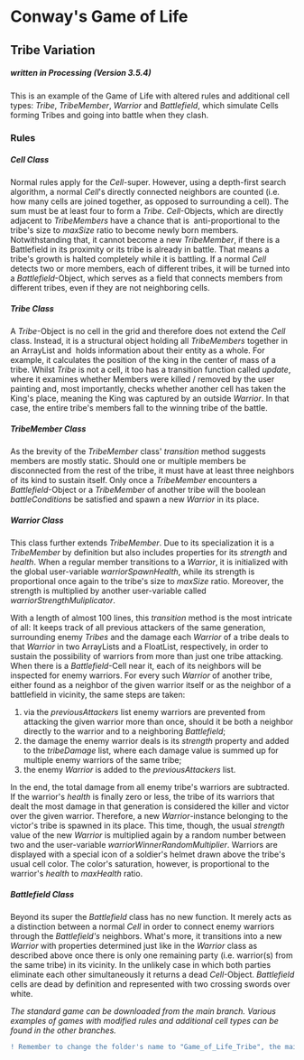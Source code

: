 # Conway's Game of Life
## Tribe Variation
##### written in Processing (Version 3.5.4)

This is an example of the Game of Life with altered rules and additional cell types: _Tribe_, _TribeMember_, _Warrior_ and _Battlefield_, which simulate Cells forming Tribes and going into battle when they clash.


### Rules
##### _Cell_ Class
Normal rules apply for the _Cell_-super. However, using a depth-first search algorithm, a normal _Cell_'s directly connected neighbors are counted (i.e. how many cells are joined together, as opposed to surrounding a cell). The sum must be at least four to form a _Tribe_. _Cell_-Objects, which are directly adjacent to _TribeMembers_ have a chance that is  anti-proportional to the tribe's size to _maxSize_ ratio to become newly born members. Notwithstanding that, it cannot become a new _TribeMember_, if there is a Battlefield in its proximity or its tribe is already in battle. That means a tribe's growth is halted completely while it is battling.
If a normal _Cell_ detects two or more members, each of different tribes, it will be turned into a _Battlefield_-Object, which serves as a field that connects members from different tribes, even if they are not neighboring cells.
##### _Tribe_ Class
A _Tribe_-Object is no cell in the grid and therefore does not extend the _Cell_ class. Instead, it is a structural object holding all _TribeMembers_ together in an ArrayList and  holds information about their entity as a whole. For example, it calculates the position of the king in the center of mass of a tribe. Whilst _Tribe_ is not a cell, it too has a transition function called _update_, where it examines whether Members were killed / removed by the user painting and, most importantly, checks whether another cell has taken the King's place, meaning the King was captured by an outside _Warrior_. In that case, the entire tribe's members fall to the winning tribe of the battle.
##### _TribeMember_ Class
As the brevity of the _TribeMember_ class' _transition_ method suggests members are mostly static. Should one or multiple members be disconnected from the rest of the tribe, it must have at least three neighbors of its kind to sustain itself. Only once a _TribeMember_ encounters a _Battlefield_-Object or a _TribeMember_ of another tribe will the boolean _battleConditions_ be satisfied and spawn a new _Warrior_ in its place.
##### _Warrior_ Class
This class further extends _TribeMember_. Due to its specialization it is a _TribeMember_ by definition but also includes properties for its _strength_ and _health_. When a regular member transitions to a _Warrior_, it is initialized with the global user-variable _warriorSpawnHealth_, while its strength is proportional once again to the tribe's size to _maxSize_ ratio. Moreover, the strength is multiplied by another user-variable called _warriorStrengthMuliplicator_.

With a length of almost 100 lines, this _transition_ method is the most intricate of all: It keeps track of all previous attackers of the same generation, surrounding enemy _Tribes_ and the damage each _Warrior_ of a tribe deals to that _Warrior_ in two ArrayLists and a FloatList, respectively, in order to sustain the possibility of warriors from more than just one tribe attacking. When there is a _Battlefield_-Cell near it, each of its neighbors will be inspected for enemy warriors. For every such _Warrior_ of another tribe, either found as a neighbor of the given warrior itself or as the neighbor of a battlefield in vicinity, the same steps are taken:
1. via the _previousAttackers_ list enemy warriors are prevented from attacking the given warrior more than once, should it be both a neighbor directly to the warrior and to a neighboring _Battlefield_;
2. the damage the enemy warrior deals is its _strength_ property and added to the _tribeDamage_ list, where each damage value is summed up for multiple enemy warriors of the same tribe;
3. the enemy _Warrior_ is added to the _previousAttackers_ list.

In the end, the total damage from all enemy tribe's warriors are subtracted. If the warrior's _health_ is finally zero or less, the tribe of its warriors that dealt the most damage in that generation is considered the killer and victor over the given warrior. Therefore, a new _Warrior_-instance belonging to the victor's tribe is spawned in its place. This time, though, the usual _strength_ value of the new _Warrior_ is multiplied again by a random number between two and the user-variable _warriorWinnerRandomMultiplier_.
Warriors are displayed with a special icon of a soldier's helmet drawn above the tribe's usual cell color. The color's saturation, however, is proportional to the warrior's _health_ to _maxHealth_ ratio.
##### Battlefield Class
Beyond its super the _Battlefield_ class has no new function. It merely acts as a distinction between a normal _Cell_ in order to connect enemy warriors through the _Battlefield's_ neighbors. What's more, it transitions into a new _Warrior_ with properties determined just like in the _Warrior_ class as described above once there is only one remaining party (i.e. warrior(s) from the same tribe) in its vicinity. In the unlikely case in which both parties eliminate each other simultaneously it returns a dead _Cell_-Object. _Battlefield_ cells are dead by definition and represented with two crossing swords over white.


_The standard game can be downloaded from the main branch. Various examples of games with modified rules and additional cell types can be found in the other branches._

```diff
! Remember to change the folder's name to "Game_of_Life_Tribe", the main sketch's name, when downloading the project !
```

